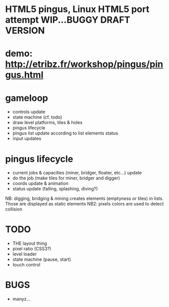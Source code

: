HTML5 pingus, Linux HTML5 port attempt
WIP...BUGGY DRAFT VERSION
===========

demo: http://etribz.fr/workshop/pingus/pingus.html
===========

gameloop
===========
* controls update
* state machine (cf. todo)
* draw level platforms, tiles & holes
* pingus lifecycle
* pingus list update according to list elements status
* input updates

pingus lifecycle
===========
* current jobs & capacities (miner, bridger, floater, etc...) update
* do the job (make tiles for miner, bridger and digger)
* coords update & animation
* status update (falling, splashing, diving?)

NB: digging, bridging & mining creates elements (emptyness or tiles) in lists. Those are displayed as static elements
NB2: pixels colors are used to detect collision


TODO
===========
* THE layout thing
* pixel ratio (CSS3?)
* level loader
* state machine (pause, start)
* touch control

BUGS
===========
* manyz...
